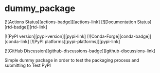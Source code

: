 # dummy_package

[![Actions Status][actions-badge]][actions-link]
[![Documentation Status][rtd-badge]][rtd-link]

[![PyPI version][pypi-version]][pypi-link]
[![Conda-Forge][conda-badge]][conda-link]
[![PyPI platforms][pypi-platforms]][pypi-link]

[![GitHub Discussion][github-discussions-badge]][github-discussions-link]

<!-- SPHINX-START -->
 Simple dummy package in order to test the packaging process and submitting to 
 Test PyPI


<!-- prettier-ignore-start -->
<!-- [actions-badge]:            https://github.com/apkrelling/dummy_package/workflows/CI/badge.svg -->
<!-- [actions-link]:             https://github.com/apkrelling/dummy_package/actions
[conda-badge]:              https://img.shields.io/conda/vn/conda-forge/dummy_package
[conda-link]:               https://github.com/conda-forge/dummy_package-feedstock
[github-discussions-badge]: https://img.shields.io/static/v1?label=Discussions&message=Ask&color=blue&logo=github
[github-discussions-link]:  https://github.com/apkrelling/dummy_package/discussions
[pypi-link]:                https://pypi.org/project/dummy_package/
[pypi-platforms]:           https://img.shields.io/pypi/pyversions/dummy_package
[pypi-version]:             https://img.shields.io/pypi/v/dummy_package
[rtd-badge]:                https://readthedocs.org/projects/dummy_package/badge/?version=latest
[rtd-link]:                 https://dummy_package.readthedocs.io/en/latest/?badge=latest -->

<!-- prettier-ignore-end -->
